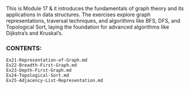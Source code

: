 This is Module 17 & it introduces the fundamentals of graph theory and its applications in data structures. The exercises explore graph representations, traversal techniques, and algorithms like BFS, DFS, and Topological Sort, laying the foundation for advanced algorithms like Dijkstra’s and Kruskal’s.

### CONTENTS:
```
Ex21-Representation-of-Graph.md 
Ex22-Breadth-First-Graph.md
Ex23-Depth-First-Graph.md
Ex24-Topological-Sort.md
Ex25-Adjacency-List-Representation.md

```

